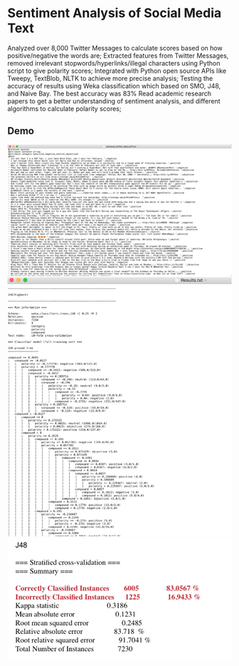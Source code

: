 # Sentiment Analysis of Social Media Text

Analyzed over 8,000 Twitter Messages to calculate scores based on how positive/negative the words are;
Extracted features from Twitter Messages, removed irrelevant stopwords/hyperlinks/illegal characters using Python script to give polarity scores;
Integrated with Python open source APIs like Tweepy, TextBlob, NLTK to achieve more precise analysis;
Testing the accuracy of results using Weka classification which based on SMO, J48, and Naive Bay. The best accuracy was 83%
Read academic research papers to get a better understanding of sentiment analysis, and different algorithms to calculate polarity scores;

## Demo
![Image discription](https://github.com/jimjimliu/Sentiment_Analysis/blob/master/Image/original_twitter.jpg)
![Image discription](https://github.com/jimjimliu/Sentiment_Analysis/blob/master/Image/weka_result.jpg)
![Image discription](https://github.com/jimjimliu/Sentiment_Analysis/blob/master/Image/j48.jpg)
